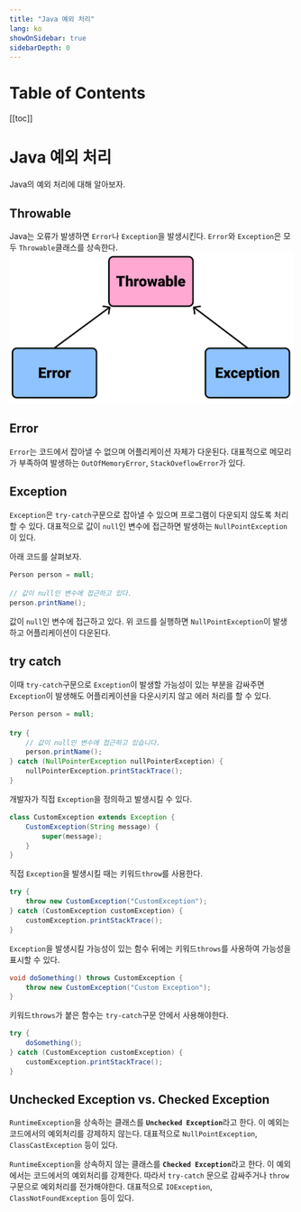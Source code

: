 ```yaml
---
title: "Java 예외 처리"
lang: ko
showOnSidebar: true
sidebarDepth: 0
---
```


# Table of Contents
[[toc]]

# Java 예외 처리
Java의 예외 처리에 대해 알아보자.

## Throwable
Java는 오류가 발생하면 `Error`나 `Exception`을 발생시킨다. `Error`와 `Exception`은 모두 `Throwable`클래스를 상속한다.
![](./180223_exception_handling/1.png)

## Error
`Error`는 코드에서 잡아낼 수 없으며 어플리케이션 자체가 다운된다. 대표적으로 메모리가 부족하여 발생하는 `OutOfMemoryError`, `StackOveflowError`가 있다.

## Exception
`Exception`은 `try-catch`구문으로 잡아낼 수 있으며 프로그램이 다운되지 않도록 처리할 수 있다. 대표적으로 값이 `null`인 변수에 접근하면 발생하는 `NullPointException`이 있다.

아래 코드를 살펴보자.
``` java
Person person = null;

// 값이 null인 변수에 접근하고 있다.
person.printName();
```
값이 `null`인 변수에 접근하고 있다. 위 코드를 실행하면 `NullPointException`이 발생하고 어플리케이션이 다운된다.

## try catch 
이때 `try-catch`구문으로 `Exception`이 발생할 가능성이 있는 부분을 감싸주면 `Exception`이 발생해도 어플리케이션을 다운시키지 않고 에러 처리를 할 수 있다.

``` java
Person person = null;

try {
    // 값이 null인 변수에 접근하고 있습니다.
    person.printName();
} catch (NullPointerException nullPointerException) {
    nullPointerException.printStackTrace();
}
```
개발자가 직접 `Exception`을 정의하고 발생시킬 수 있다.
``` java
class CustomException extends Exception {
    CustomException(String message) {
        super(message);
    }
}
```
직접 `Exception`을 발생시킬 때는 키워드`throw`를 사용한다.
``` java
try {
    throw new CustomException("CustomException");
} catch (CustomException customException) {
    customException.printStackTrace();
}
``` 
`Exception`을 발생시킬 가능성이 있는 함수 뒤에는 키워드`throws`를 사용하여 가능성을 표시할 수 있다.
``` java
void doSomething() throws CustomException {
    throw new CustomException("Custom Exception");
}
```
키워드`throws`가 붙은 함수는 `try-catch`구문 안에서 사용해야한다.
``` java
try {
    doSomething();
} catch (CustomException customException) {
    customException.printStackTrace();
}
```

## Unchecked Exception vs. Checked Exception
`RuntimeException`을 상속하는 클래스를 <b>`Unchecked Exception`</b>라고 한다. 이 예외는 코드에서의 예외처리를 강제하지 않는다. 대표적으로 `NullPointException`, `ClassCastException` 등이 있다.

`RuntimeException`을 상속하지 않는 클래스를 <b>`Checked Exception`</b>라고 한다. 이 예외에서는 코드에서의 예외처리를 강제한다. 따라서 `try-catch` 문으로 감싸주거나 `throw` 구문으로 예외처리를 전가해야한다. 대표적으로 `IOException`, `ClassNotFoundException` 등이 있다.
